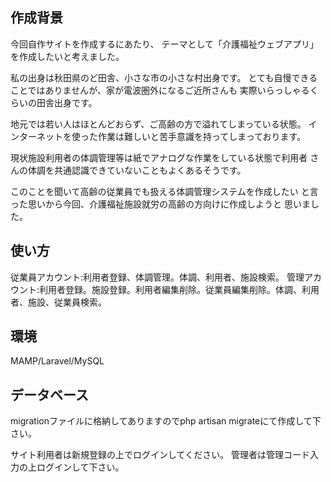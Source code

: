 ## 作成背景
今回自作サイトを作成するにあたり、
テーマとして「介護福祉ウェブアプリ」を作成したいと考えました。

私の出身は秋田県のど田舎、小さな市の小さな村出身です。
とても自慢できることではありませんが、家が電波圏外になるご近所さんも
実際いらっしゃるくらいの田舎出身です。

地元では若い人はほとんどおらず、ご高齢の方で溢れてしまっている状態。
インターネットを使った作業は難しいと苦手意識を持ってしまっております。

現状施設利用者の体調管理等は紙でアナログな作業をしている状態で利用者
さんの体調を共通認識できていないこともよくあるそうです。

このことを聞いて高齢の従業員でも扱える体調管理システムを作成したい
と言った思いから今回、介護福祉施設就労の高齢の方向けに作成しようと
思いました。

## 使い方
従業員アカウント:利用者登録、体調管理。体調、利用者、施設検索。
管理アカウント:利用者登録。施設登録。利用者編集削除。従業員編集削除。体調、利用者、施設、従業員検索。

## 環境
MAMP/Laravel/MySQL

## データベース
migrationファイルに格納してありますのでphp artisan migrateにて作成して下さい。

サイト利用者は新規登録の上でログインしてください。
管理者は管理コード入力の上ログインして下さい。